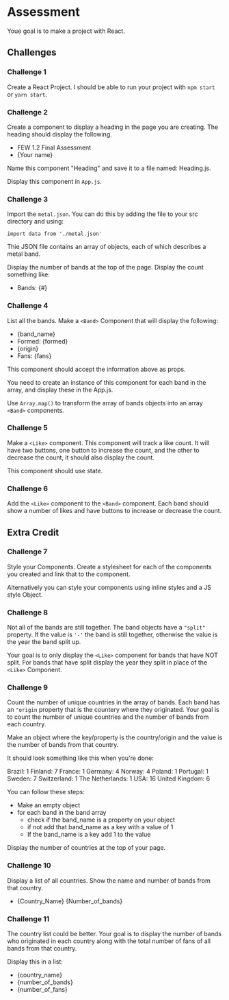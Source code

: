 # Assessment

Youe goal is to make a project with React. 

## Challenges 

### Challenge 1

Create a React Project. I should be able to run your project with `npm start` or `yarn start`. 

### Challenge 2 

Create a component to display a heading in the page you are creating. The heading should display the following. 

- FEW 1.2 Final Assessment
- {Your name}

Name this component "Heading" and save it to a file named: Heading.js.

Display this component in `App.js`.

### Challenge 3

Import the `metal.json`. You can do this by adding the file to your src directory and using: 

`import data from './metal.json'`

Thie JSON file contains an array of objects, each of which describes a metal band. 

Display the number of bands at the top of the page. Display the count something like: 

- Bands: {#}

### Challenge 4

List all the bands. Make a `<Band>` Component that will display the following: 

- {band_name}
- Formed: {formed}
- {origin}
- Fans: {fans}

This component should accept the information above as props.

You need to create an instance of this component for each band in the array, and display these in the App.js. 

Use `Array.map()` to transform the array of bands objects into an array `<Band>` components. 

### Challenge 5

Make a `<Like>` component. This component will track a like count. It will have two buttons, one button to increase the count, and the other to decrease the count, it should also display the count.

This component should use state. 

### Challenge 6 

Add the `<Like>` component to the `<Band>` component. Each band should show a number of likes and have buttons to increase or decrease the count. 

## Extra Credit

### Challenge 7

Style your Components. Create a stylesheet for each of the components you created and link that to the component. 

Alternatively you can style your components using inline styles and a JS style Object. 

### Challenge 8

Not all of the bands are still together. The band objects have a `"split"` property. If the value is `'-'` the band is still together, otherwise the value is the year the band split up. 

Your goal is to only display the `<Like>` component for bands that have NOT split. For bands that have split display the year they split in place of the `<Like>` Component. 

### Challenge 9

Count the number of unique countries in the array of bands. Each band has an `"origin` property that is the countery where they originated. Your goal is to count the number of unique countries and the number of bands from each country. 

Make an object where the key/property is the country/origin and the value is the number of bands from that country. 

It should look something like this when you're done:

Brazil: 1
Finland: 7
France: 1
Germany: 4
Norway: 4
Poland: 1
Portugal: 1
Sweden: 7
Switzerland: 1
The Netherlands: 1
USA: 16
United Kingdom: 6

You can follow these steps: 

- Make an empty object
- for each band in the band array 
  - check if the band_name is a property on your object
  - if not add that band_name as a key with a value of 1
  - If the band_name is a key add 1 to the value

Display the number of countries at the top of your page. 

### Challenge 10 

Display a list of all countries. Show the name and number of bands from that country. 

- {Country_Name} {Number_of_bands}

### Challenge 11

The country list could be better. Your goal is to display the number of bands who originated in each country along with the total number of fans of all bands from that country.

Display this in a list:

- {country_name}
- {number_of_bands}
- {number_of_fans}
